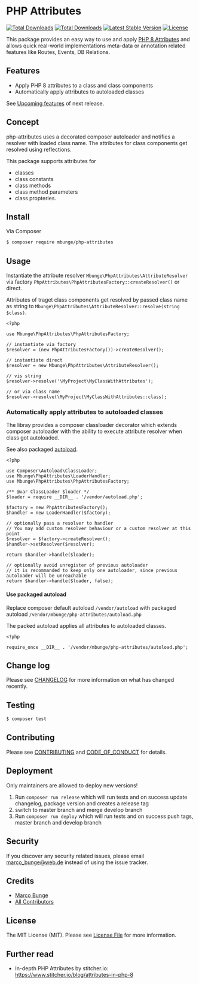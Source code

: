 # PHP Attributes

<a href="https://packagist.org/packages/mbunge/php-attributes"><img src="https://img.shields.io/packagist/php-v/mbunge/php-attributes" alt="Total Downloads"></a>
<a href="https://packagist.org/packages/mbunge/php-attributes"><img src="https://img.shields.io/packagist/dt/mbunge/php-attributes" alt="Total Downloads"></a>
<a href="https://packagist.org/packages/mbunge/php-attributes"><img src="https://img.shields.io/packagist/v/mbunge/php-attributes" alt="Latest Stable Version"></a>
<a href="https://packagist.org/packages/mbunge/php-attributes"><img src="https://img.shields.io/packagist/l/mbunge/php-attributes" alt="License"></a>

This package provides an easy way to use and apply [PHP 8 Attributes](https://www.php.net/manual/en/language.attributes.php) 
and allows quick real-world implementations meta-data or annotation related features like Routes, Events, DB Relations.

## Features
- Apply PHP 8 attributes to a class and class components
- Automatically apply attributes to autoloaded classes

See [Upcoming features](https://github.com/mbunge/php-attributes/issues?q=is%3Aissue+is%3Aopen+label%3A%22upcoming+feature%22) of next release.

## Concept

php-attributes uses a decorated composer autoloader and notifies a resolver with loaded class name.
The attributes for class components get resolved using reflections.

This package supports attributes for 

 - classes
 - class constants 
 - class methods 
 - class method parameters
 - class propteries.

## Install

Via Composer

``` bash
$ composer require mbunge/php-attributes
```

## Usage

Instantiate the attribute resolver `Mbunge\PhpAttributes\AttributeResolver` via factory 
`PhpAttributes\PhpAttributesFactory::createResolver()` or direct.

Attributes of traget class components get resolved by passed class name as string 
to `Mbunge\PhpAttributes\AttributeResolver::resolve(string $class)`.

```injectablephp
<?php

use Mbunge\PhpAttributes\PhpAttributesFactory;

// instantiate via factory
$resolver = (new PhpAttributesFactory())->createResolver();

// instantiate direct
$resolver = new Mbunge\PhpAttributes\AttributeResolver();

// vis string
$resolver->resolve('\MyProject\MyClassWithAttributes');

// or via class name
$resolver->resolve(\MyProject\MyClassWithAttributes::class);
```

### Automatically apply attributes to autoloaded classes

The libray provides a composer classloader decorator which extends composer autoloader with the ability 
to execute attribute resolver when class got autoloaded.

See also packaged [autoload](/autoload.php).

```injectablephp
<?php

use Composer\Autoload\ClassLoader;
use Mbunge\PhpAttributes\LoaderHandler;
use Mbunge\PhpAttributes\PhpAttributesFactory;

/** @var ClassLoader $loader */
$loader = require __DIR__ . '/vendor/autoload.php';

$factory = new PhpAttributesFactory();
$handler = new LoaderHandler($factory);

// optionally pass a resolver to handler
// You may add custom resolver behaviour or a custom resolver at this point
$resolver = $factory->createResolver();
$handler->setResolver($resolver);

return $handler->handle($loader);

// optionally avoid unregister of previous autoloader
// it is recommanded to keep only one autoloader, since previous autoloader will be unreachable
return $handler->handle($loader, false);
```

#### Use packaged autoload

Replace composer default autoload `/vendor/autoload` with packaged autoload `/vendor/mbunge/php-attributes/autoload.php`

The packed autoload applies all attributes to autoloaded classes. 

```injectablephp
<?php

require_once __DIR__ . '/vendor/mbunge/php-attributes/autoload.php';
```

## Change log

Please see [CHANGELOG](CHANGELOG.md) for more information on what has changed recently.

## Testing

``` bash
$ composer test
```

## Contributing

Please see [CONTRIBUTING](CONTRIBUTING.md) and [CODE_OF_CONDUCT](CODE_OF_CONDUCT.md) for details.

## Deployment

Only maintainers are allowed to deploy new versions!

1. Run `composer run release` which will run tests and on success update changelog, package version and creates a release tag
2. switch to master branch and merge develop branch
3. Run `composer run deploy` which will run tests and on success push tags, master branch and develop branch

## Security

If you discover any security related issues, please email marco_bunge@web.de instead of using the issue tracker.

## Credits

- [Marco Bunge][link-author]
- [All Contributors][link-contributors]

## License

The MIT License (MIT). Please see [License File](LICENSE.md) for more information.

## Further read

- In-depth PHP Attributes by stitcher.io: https://www.stitcher.io/blog/attributes-in-php-8

[link-author]: https://github.com/mbunge
[link-contributors]: ../../contributors
